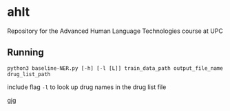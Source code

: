 # ahlt
Repository for the Advanced Human Language Technologies course at UPC

## Running 

`python3 baseline-NER.py [-h] [-l [L]] train_data_path output_file_name drug_list_path`


include flag `-l` to look up drug names in the drug list file

gjg